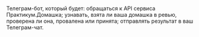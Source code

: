 # 

Телеграм-бот, который будет:
обращаться к API сервиса Практикум.Домашка;
узнавать, взята ли ваша домашка в ревью, проверена ли она, провалена или принята;
отправлять результат в ваш Телеграм-чат.

